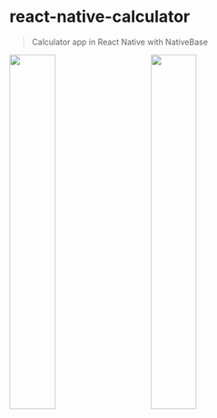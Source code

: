 # react-native-calculator

> Calculator app in React Native with NativeBase

<p float="left">
  <img src="https://user-images.githubusercontent.com/83540410/146697034-8bf8fce4-ac14-4303-a839-383c76cc60d9.jpeg" width="40%" /> 
  &nbsp;&nbsp;&nbsp;&nbsp;&nbsp;&nbsp;&nbsp;&nbsp;&nbsp;&nbsp;
  <img src="https://user-images.githubusercontent.com/83540410/146697041-866fa91b-1de9-4d5f-8884-7e6c5f104e3a.jpeg" width="40%" />
</p>
